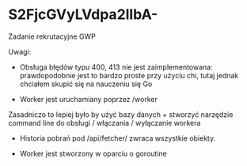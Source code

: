 # S2FjcGVyLVdpa2llbA-
Zadanie rekrutacyjne GWP

Uwagi: 
- Obsługa błędów typu 400, 413 nie jest zaimplementowana: prawdopodobnie jest to bardzo proste przy użyciu chi, 
tutaj jednak chciałem skupić się na nauczeniu się Go

- Worker jest uruchamiany poprzez /worker 

Zasadniczo to lepiej było by użyć bazy danych + stworzyć narzędzie command line do obsługi / włączania / wyłączanie workera

- Historia pobrań pod /api/fetcher/ zwraca wszystkie obiekty. 

- Worker jest stworzony w oparciu o goroutine 
